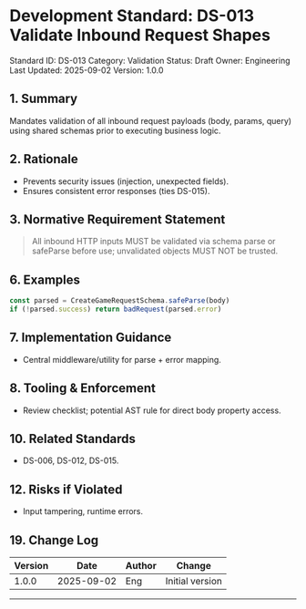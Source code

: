 # Development Standard: DS-013 Validate Inbound Request Shapes

Standard ID: DS-013
Category: Validation
Status: Draft
Owner: Engineering
Last Updated: 2025-09-02
Version: 1.0.0

## 1. Summary

Mandates validation of all inbound request payloads (body, params, query) using shared schemas prior to executing business logic.

## 2. Rationale

- Prevents security issues (injection, unexpected fields).
- Ensures consistent error responses (ties DS-015).

## 3. Normative Requirement Statement

> All inbound HTTP inputs MUST be validated via schema parse or safeParse before use; unvalidated objects MUST NOT be trusted.

## 6. Examples

```ts
const parsed = CreateGameRequestSchema.safeParse(body)
if (!parsed.success) return badRequest(parsed.error)
```

## 7. Implementation Guidance

- Central middleware/utility for parse + error mapping.

## 8. Tooling & Enforcement

- Review checklist; potential AST rule for direct body property access.

## 10. Related Standards

- DS-006, DS-012, DS-015.

## 12. Risks if Violated

- Input tampering, runtime errors.

## 19. Change Log

| Version | Date | Author | Change |
| ------- | ---- | ------ | ------ |
| 1.0.0 | 2025-09-02 | Eng | Initial version |

---
